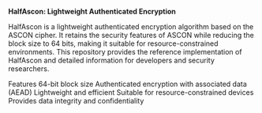 **HalfAscon: Lightweight Authenticated Encryption**

HalfAscon is a lightweight authenticated encryption algorithm based on the ASCON cipher. It retains the security features of ASCON while reducing the block size to 64 bits, making it suitable for resource-constrained environments. This repository provides the reference implementation of HalfAscon and detailed information for developers and security researchers.

Features
			64-bit block size
			Authenticated encryption with associated data (AEAD)
			Lightweight and efficient
			Suitable for resource-constrained devices
			Provides data integrity and confidentiality
